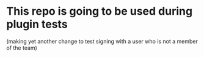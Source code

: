 # This repo is going to be used during plugin tests

(making yet another change to test signing with a user who is not a member of the team)
